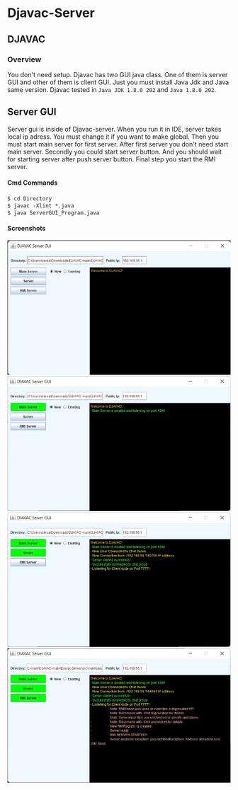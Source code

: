 # Djavac-Server
## DJAVAC

### Overview

You don't need setup. Djavac has two GUI java class. One of them is server GUI and other of them is client GUI. Just you must install Java Jdk and Java same version. Djavac tested in `Java JDK 1.8.0 202` and `Java 1.8.0 202`.

## Server GUI

Server gui is inside of Djavac-server. When you run it in IDE, server takes local ip adress. You must change it if you want to make global. Then you must start main server for first server. After first server you don't need start main server. Secondly you could start server button. And you should wait for starting server after push server button. Final step you start the RMI server.

#### Cmd Commands

```shell
$ cd Directory
$ javac -Xlint *.java
$ java ServerGUI_Program.java
```

#### Screenshots

![Alt text](screenshots/1.jpg?raw=true "Empty Stage")
![Alt text](screenshots/2.jpg?raw=true "First Stage")
![Alt text](screenshots/3.jpg?raw=true "Second Stage")
![Alt text](screenshots/4.jpg?raw=true "Third Stage")